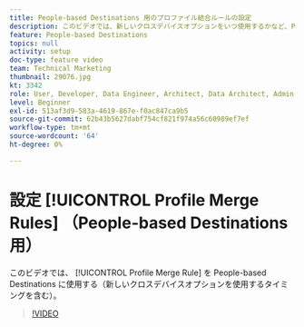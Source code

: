 ```yaml
---
title: People-based Destinations 用のプロファイル結合ルールの設定
description: このビデオでは、新しいクロスデバイスオプションをいつ使用するかなど、People-based Destinations で使用するプロファイル結合ルールを設定する方法について説明します。
feature: People-based Destinations
topics: null
activity: setup
doc-type: feature video
team: Technical Marketing
thumbnail: 29076.jpg
kt: 3342
role: User, Developer, Data Engineer, Architect, Data Architect, Admin, Leader
level: Beginner
exl-id: 513af3d9-583a-4619-867e-f0ac847ca9b5
source-git-commit: 62b43b5627dabf754cf821f974a56c60989ef7ef
workflow-type: tm+mt
source-wordcount: '64'
ht-degree: 0%

---
```


# 設定 [!UICONTROL Profile Merge Rules] （People-based Destinations 用）

このビデオでは、 [!UICONTROL Profile Merge Rule] を People-based Destinations に使用する（新しいクロスデバイスオプションを使用するタイミングを含む）。

>[!VIDEO](https://video.tv.adobe.com/v/29076/?quality=12)
